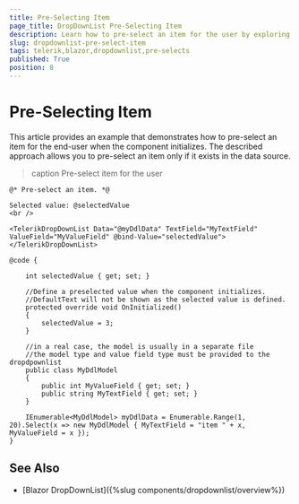 ```yaml
---
title: Pre-Selecting Item
page_title: DropDownList Pre-Selecting Item
description: Learn how to pre-select an item for the user by exploring a practical example.
slug: dropdownlist-pre-select-item
tags: telerik,blazor,dropdownlist,pre-selects
published: True
position: 8
---
```



# Pre-Selecting Item

This article provides an example that demonstrates how to pre-select an item for the end-user when the component initializes. The described approach allows you to pre-select an item only if it exists in the data source.

>caption Pre-select item for the user

````CSHTML
@* Pre-select an item. *@

Selected value: @selectedValue
<br />

<TelerikDropDownList Data="@myDdlData" TextField="MyTextField" ValueField="MyValueField" @bind-Value="selectedValue">
</TelerikDropDownList>

@code {

    int selectedValue { get; set; }

    //Define a preselected value when the component initializes.
    //DefaultText will not be shown as the selected value is defined.
    protected override void OnInitialized()
    {
        selectedValue = 3;
    }

    //in a real case, the model is usually in a separate file
    //the model type and value field type must be provided to the dropdpownlist
    public class MyDdlModel
    {
        public int MyValueField { get; set; }
        public string MyTextField { get; set; }
    }
    
    IEnumerable<MyDdlModel> myDdlData = Enumerable.Range(1, 20).Select(x => new MyDdlModel { MyTextField = "item " + x, MyValueField = x });
}
````

## See Also

* [Blazor DropDownList]({%slug components/dropdownlist/overview%})